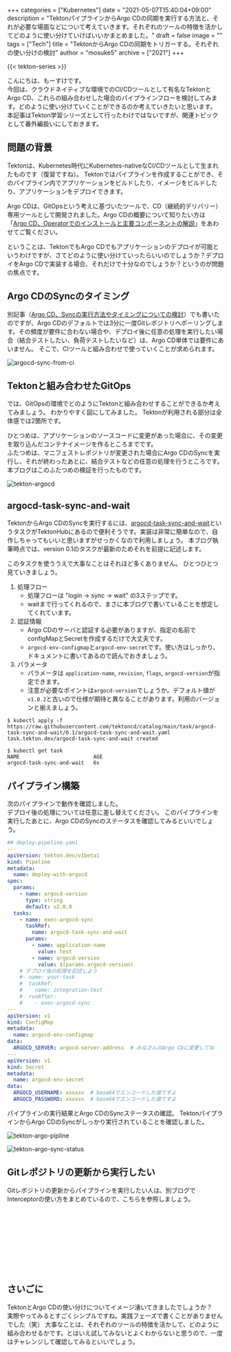 +++
categories = ["Kubernetes"]
date = "2021-05-07T15:40:04+09:00"
description = "TektonパイプラインからArgo CDの同期を実行する方法と、それが必要な場面などについて考えていきます。それぞれのツールの特徴を活かしてどのように使い分けていけばいいかまとめました。"
draft = false
image = ""
tags = ["Tech"]
title = "TektonからArgo CDの同期をトリガーする。それぞれの使い分けの検討"
author = "mosuke5"
archive = ["2021"]
+++

{{< tekton-series >}}

こんにちは、もーすけです。  
今回は、クラウドネイティブな環境でのCI/CDツールとして有名なTektonとArgo CD、これらの組み合わせした場合のパイプラインフローを検討してみます。どのように使い分けていくことができるのか考えていきたいと思います。
本記事はTekton学習シリーズとして行ったわけではないですが、関連トピックとして番外編扱いにしておきます。
<!--more-->

## 問題の背景
Tektonは、Kubernetes時代にKubernetes-nativeなCI/CDツールとして生まれたものです（復習ですね）。
Tektonではパイプラインを作成することができ、そのパイプライン内でアプリケーションをビルドしたり、イメージをビルドしたり、アプリケーションをデプロイできます。

Argo CDは、GitOpsという考えに基づいたツールで、CD（継続的デリバリー）専用ツールとして開発されました。Argo CDの概要について知りたい方は「[Argo CD、Operatorでのインストールと主要コンポーネントの解説](/entry/2021/04/13/argocd/)」をあわせてご覧ください。

ということは、TektonでもArgo CDでもアプリケーションのデプロイが可能というわけですが、さてどのように使い分けていったらいいのでしょうか？デプロイをArgo CDで実装する場合、それだけで十分なのでしょうか？というのが問題の焦点です。

## Argo CDのSyncのタイミング
別記事（[Argo CD、Syncの実行方法やタイミングについての検討](/entry/2021/05/06/argocd-sync-action/)）でも書いたのですが、Argo CDのデフォルトでは3分に一度Gitレポジトリへポーリングします。その頻度が要件に合わない場合や、デプロイ後に任意の処理を実行したい場合（結合テストしたい、負荷テストしたいなど）は、Argo CD単体では要件にあいません。
そこで、CIツールと組み合わせで使っていくことが求められます。

![argocd-sync-from-ci](/image/argocd-sync-from-ci.png)

## Tektonと組み合わせたGitOps
では、GitOpsの環境でどのようにTektonと組み合わせすることができるか考えてみましょう。
わかりやすく図にしてみました。
Tektonが利用される部分は全体感では2箇所です。

ひとつめは、アプリケーションのソースコードに変更があった場合に、その変更を取り込んだコンテナイメージを作るところまでです。  
ふたつめは、マニフェストレポジトリが変更された場合にArgo CDのSyncを実行し、それが終わったあとに、結合テストなどの任意の処理を行うところです。本ブログはこのふたつめの検証を行ったものです。

![tekton-argocd](/image/tekton-trigger-argocd-sync.png)

## argocd-task-sync-and-wait
TektonからArgo CDのSyncを実行するには、[argocd-task-sync-and-wait](https://hub.tekton.dev/tekton/task/argocd-task-sync-and-wait)というタスクがTektonHubにあるので便利そうです。実装は非常に簡単なので、自作しちゃってもいいと思いますがせっかくなので利用しましょう。
本ブログ執筆時点では、version 0.1のタスクが最新のためそれを前提に記述します。

このタスクを使ううえで大事なことはそれほど多くありません。
ひとつひとつ見ていきましょう。

1. 処理フロー
    - 処理フローは "login -> sync -> wait" の3ステップです。
    - waitまで行ってくれるので、まさに本ブログで書いていることを想定してくれています。
1. 認証情報
    - Argo CDのサーバと認証する必要がありますが、指定の名前でconfigMapとSecretを作成するだけで大丈夫です。
    - `argocd-env-configmap`と`argocd-env-secret`です。使い方はしっかり、ドキュメントに書いてあるので読んでおきましょう。
1. パラメータ
    - パラメータは `application-name`, `revision`, `flags`, `argocd-version`が指定できます。
    - 注意が必要なポイントは`argocd-version`でしょうか。デフォルト値が`v1.0.2`と古いので仕様が期待と異なることがあります。利用のバージョンと揃えましょう。

```text
$ kubectl apply -f https://raw.githubusercontent.com/tektoncd/catalog/main/task/argocd-task-sync-and-wait/0.1/argocd-task-sync-and-wait.yaml
task.tekton.dev/argocd-task-sync-and-wait created

$ kubectl get task
NAME                        AGE
argocd-task-sync-and-wait   6s
```

## パイプライン構築
次のパイプラインで動作を確認しました。  
デプロイ後の処理については任意に差し替えてください。
このパイプラインを実行したあとに、Argo CDのSyncのステータスを確認してみるといいでしょう。

```yaml
## deploy-pipeline.yaml
---
apiVersion: tekton.dev/v1beta1
kind: Pipeline
metadata:
  name: deploy-with-argocd
spec:
  params:
    - name: argocd-version
      type: string
      default: v2.0.0
  tasks:
    - name: exec-argocd-sync
      taskRef:
        name: argocd-task-sync-and-wait
      params:
        - name: application-name
          value: test
        - name: argocd-version
          value: $(params.argocd-version)
    # デプロイ後の処理を記述しよう
    #- name: your-task
    #  taskRef:
    #    name: integration-test
    #  runAfter:
    #    - exec-argocd-sync
---
apiVersion: v1
kind: ConfigMap
metadata:
  name: argocd-env-configmap
data:
  ARGOCD_SERVER: argocd-server-address  # みなさんのArgo CDに変更してね
---
apiVersion: v1
kind: Secret
metadata:
  name: argocd-env-secret
data:
  ARGOCD_USERNAME: xxxxxx  # base64でエンコードした値ですよ
  ARGOCD_PASSWORD: xxxxxx  # base64でエンコードした値ですよ
```

パイプラインの実行結果とArgo CDのSyncステータスの確認。
TektonパイプラインからArgo CDのSyncがしっかり実行されていることを確認しました。

![tekton-argo-pipline](/image/tekton-argo-pipeline.png)

![tekton-argo-sync-status](/image/tekton-argo-sync-status.png)

## Gitレポジトリの更新から実行したい
Gitレポジトリの更新からパイプラインを実行したい人は、別ブログでInterceptorの使い方をまとめているので、こちらを参照しましょう。

<div class="iframely-embed"><div class="iframely-responsive" style="height: 140px; padding-bottom: 0;"><a href="https://blog.mosuke.tech/entry/2021/04/09/tekton-trigger-interceptor/" data-iframely-url="//cdn.iframe.ly/zlWpI8z"></a></div></div><script async src="//cdn.iframe.ly/embed.js" charset="utf-8"></script>

## さいごに
TektonとArgo CDの使い分けについてイメージ湧いてきましたでしょうか？  
実際やってみるとすごくシンプルですね。実践フェーズで書くことがありませんでした（笑）
大事なことは、それぞれのツールの特徴を活かして、どのように組み合わせるかです。とはいえ試してみないとよくわからないと思うので、一度はチャレンジして確認してみるといいでしょう。